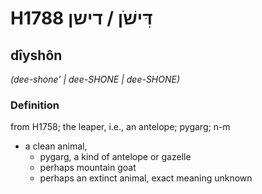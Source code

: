 # H1788 דִּישֹׁן / דישן

## dîyshôn

_(dee-shone' | dee-SHONE | dee-SHONE)_

### Definition

from H1758; the leaper, i.e., an antelope; pygarg; n-m

- a clean animal,
  - pygarg, a kind of antelope or gazelle
  - perhaps mountain goat
  - perhaps an extinct animal, exact meaning unknown
